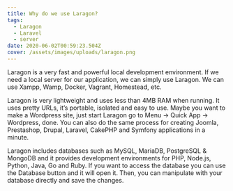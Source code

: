 ```yaml
---
title: Why do we use Laragon?
tags:
  - Laragon
  - Laravel
  - server
date: 2020-06-02T00:59:23.504Z
cover: /assets/images/uploads/laragon.png
---
```

Laragon is a very fast and powerful local development environment. If we need a local server for our application, we can simply use Laragon. We can use Xampp, Wamp, Docker, Vagrant, Homestead, etc.

Laragon is very lightweight and uses less than 4MB RAM when running. It uses pretty URLs, it’s portable, isolated and easy to use. Maybe you want to make a Wordpress site, just start Laragon go to Menu -> Quick App -> Wordpress, done. You can also do the same process for creating Joomla, Prestashop, Drupal, Laravel, CakePHP and Symfony applications in a minute.

Laragon includes databases such as MySQL, MariaDB, PostgreSQL & MongoDB and it provides development environments for PHP, Node.js, Python, Java, Go and Ruby. If you want to access the database you can use the Database button and it will open it. Then, you can manipulate with your database directly and save the changes.